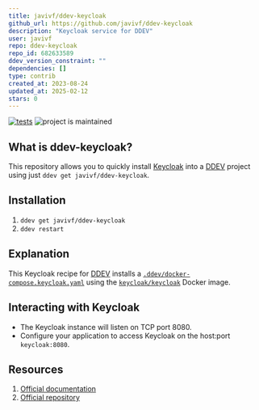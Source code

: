 ```yaml
---
title: javivf/ddev-keycloak
github_url: https://github.com/javivf/ddev-keycloak
description: "Keycloak service for DDEV"
user: javivf
repo: ddev-keycloak
repo_id: 682633589
ddev_version_constraint: ""
dependencies: []
type: contrib
created_at: 2023-08-24
updated_at: 2025-02-12
stars: 0
---
```


[![tests](https://github.com/javivf/ddev-keycloak/actions/workflows/tests.yml/badge.svg)](https://github.com/javivf/ddev-keycloak/actions/workflows/tests.yml) ![project is maintained](https://img.shields.io/maintenance/yes/2024.svg)

## What is ddev-keycloak?

This repository allows you to quickly install [Keycloak](https://keycloak.org) into a [DDEV](https://ddev.readthedocs.io) project using just `ddev get javivf/ddev-keycloak`.

## Installation

1. `ddev get javivf/ddev-keycloak`
2. `ddev restart`

## Explanation

This Keycloak recipe for [DDEV](https://ddev.readthedocs.io) installs a [`.ddev/docker-compose.keycloak.yaml`](https://github.com/javivf/ddev-keycloak/blob/main/docker-compose.keycloak.yaml) using the [`keycloak/keycloak`](https://quay.io/repository/keycloak/keycloak) Docker image.

## Interacting with Keycloak

* The Keycloak instance will listen on TCP port 8080.
* Configure your application to access Keycloak on the host:port `keycloak:8080`.


## Resources

1. [Official documentation](https://keycloak.org)
2. [Official repository](https://github.com/keycloak/keycloak)
